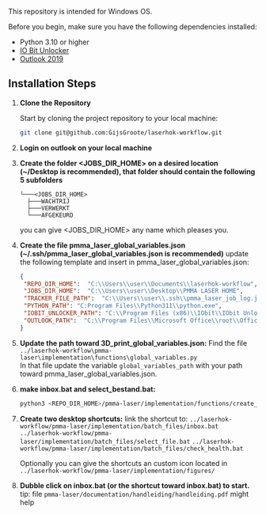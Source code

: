 This repository is intended for Windows OS.

Before you begin, make sure you have the following dependencies installed:

- Python 3.10 or higher
- [IO Bit Unlocker](https://www.iobit.com/nl/iobit-unlocker.php#)
- [Outlook 2019](https://microsoft-outlook.en.softonic.com/)

## Installation Steps

1. **Clone the Repository**

   Start by cloning the project repository to your local machine:

   ```bash
   git clone git@github.com:GijsGroote/laserhok-workflow.git
   ```

2. **Login on outlook on your local machine**

3. **Create the folder <JOBS_DIR_HOME> on a desired location (~/Desktop is recommended), that folder should contain the following 5 subfolders**

    ```text
   └───<JOBS_DIR_HOME>
      ├───WACHTRIJ
      ├───VERWERKT
      └───AFGEKEURD
    ```

   you can give <JOBS_DIR_HOME> any name which pleases you.

4. **Create the file pmma_laser_global_variables.json (~/.ssh/pmma_laser_global_variables.json is recommended)**
   update the following template and insert in pmma_laser_global_variables.json:

   ```json
   {
    "REPO_DIR_HOME":  "C:\\Users\\user\\Documents\\laserhok-workflow",
    "JOBS_DIR_HOME":  "C:\\Users\\user\\Desktop\\PMMA LASER HOME",
    "TRACKER_FILE_PATH":  "C:\\Users\\user\\.ssh\\pmma_laser_job_log.json",
    "PYTHON_PATH": "C:Program Files\\Python311\\python.exe",
    "IOBIT_UNLOCKER_PATH": "C:\\Program Files (x86)\\IObit\\IObit Unlocker\\IObitUnlocker.exe",
    "OUTLOOK_PATH":  "C:\\Program Files\\Microsoft Office\\root\\Office16\\OUTLOOK.EXE"
   }
   ```

5. **Update the path toward 3D_print_global_variables.json:**
    Find the file `../laserhok-workflow\pmma-laser\implementation\functions\global_variables.py`  
    In that file update the variable `global_variables_path` with your path toward pmma_laser_global_variables.json.  

6. **make inbox.bat and select_bestand.bat:**

   ```bash
   python3 <REPO_DIR_HOME>/pmma-laser/implementation/functions/create_batch_files.py
   ```

7. **Create two desktop shortcuts:**
   link the shortcut to:
  `../laserhok-workflow/pmma-laser/implementation/batch_files/inbox.bat`
 `../laserhok-workflow/pmma-laser/implementation/batch_files/select_file.bat`
 `../laserhok-workflow/pmma-laser/implementation/batch_files/check_health.bat`

   Optionally you can give the shortcuts an custom icon located in
`../laserhok-workflow/pmma-laser/implementation/figures/`

8. **Dubble click on inbox.bat (or the shortcut toward inbox.bat) to start.**
   tip: file `pmma-laser/documentation/handleiding/handleiding.pdf` might help
